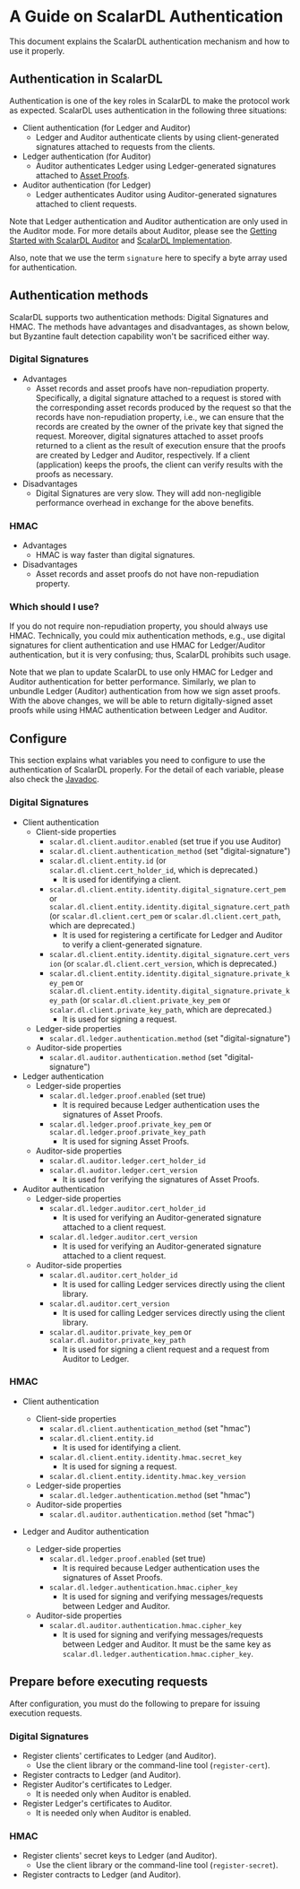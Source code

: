 # A Guide on ScalarDL Authentication

This document explains the ScalarDL authentication mechanism and how to use it properly. 

## Authentication in ScalarDL

Authentication is one of the key roles in ScalarDL to make the protocol work as expected.
ScalarDL uses authentication in the following three situations:
* Client authentication (for Ledger and Auditor)
    * Ledger and Auditor authenticate clients by using client-generated signatures attached to requests from the clients.
* Ledger authentication (for Auditor)
    * Auditor authenticates Ledger using Ledger-generated signatures attached to [Asset Proofs](how-to-use-proof.md).
* Auditor authentication (for Ledger)
    * Ledger authenticates Auditor using Auditor-generated signatures attached to client requests.

Note that Ledger authentication and Auditor authentication are only used in the Auditor mode. For more details about Auditor, please see the [Getting Started with ScalarDL Auditor](getting-started-auditor.md) and [ScalarDL Implementation](implementation.md).

Also, note that we use the term `signature` here to specify a byte array used for authentication.

## Authentication methods

ScalarDL supports two authentication methods: Digital Signatures and HMAC.
The methods have advantages and disadvantages, as shown below, but Byzantine fault detection capability won't be sacrificed either way.

### Digital Signatures
* Advantages
  * Asset records and asset proofs have non-repudiation property. Specifically, a digital signature attached to a request is stored with the corresponding asset records produced by the request so that the records have non-repudiation property, i.e., we can ensure that the records are created by the owner of the private key that signed the request. Moreover, digital signatures attached to asset proofs returned to a client as the result of execution ensure that the proofs are created by Ledger and Auditor, respectively. If a client (application) keeps the proofs, the client can verify results with the proofs as necessary.
* Disadvantages
  * Digital Signatures are very slow. They will add non-negligible performance overhead in exchange for the above benefits.

### HMAC
* Advantages
    * HMAC is way faster than digital signatures.
* Disadvantages
    * Asset records and asset proofs do not have non-repudiation property.

### Which should I use?

If you do not require non-repudiation property, you should always use HMAC.
Technically, you could mix authentication methods, e.g., use digital signatures for client authentication and use HMAC for Ledger/Auditor authentication, but it is very confusing; thus, ScalarDL prohibits such usage.

Note that we plan to update ScalarDL to use only HMAC for Ledger and Auditor authentication for better performance. Similarly, we plan to unbundle Ledger (Auditor) authentication from how we sign asset proofs. With the above changes, we will be able to return digitally-signed asset proofs while using HMAC authentication between Ledger and Auditor.

## Configure

This section explains what variables you need to configure to use the authentication of ScalarDL properly. For the detail of each variable, please also check the [Javadoc](TODO).

### Digital Signatures

* Client authentication
    * Client-side properties
        * `scalar.dl.client.auditor.enabled` (set true if you use Auditor)
        * `scalar.dl.client.authentication_method` (set "digital-signature")
        * `scalar.dl.client.entity.id` (or `scalar.dl.client.cert_holder_id`, which is deprecated.)
            * It is used for identifying a client.
        * `scalar.dl.client.entity.identity.digital_signature.cert_pem` or `scalar.dl.client.entity.identity.digital_signature.cert_path` (or `scalar.dl.client.cert_pem` or `scalar.dl.client.cert_path`, which are deprecated.)
            * It is used for registering a certificate for Ledger and Auditor to verify a client-generated signature.
        * `scalar.dl.client.entity.identity.digital_signature.cert_version` (or `scalar.dl.client.cert_version`, which is deprecated.)
        * `scalar.dl.client.entity.identity.digital_signature.private_key_pem` or `scalar.dl.client.entity.identity.digital_signature.private_key_path` (or `scalar.dl.client.private_key_pem` or `scalar.dl.client.private_key_path`, which are deprecated.)
            * It is used for signing a request.
    * Ledger-side properties
      * `scalar.dl.ledger.authentication.method` (set "digital-signature")
    * Auditor-side properties
      * `scalar.dl.auditor.authentication.method` (set "digital-signature")
* Ledger authentication 
    * Ledger-side properties
        * `scalar.dl.ledger.proof.enabled` (set true)
            * It is required because Ledger authentication uses the signatures of Asset Proofs.
        * `scalar.dl.ledger.proof.private_key_pem` or `scalar.dl.ledger.proof.private_key_path`  
            * It is used for signing Asset Proofs.
    * Auditor-side properties
        * `scalar.dl.auditor.ledger.cert_holder_id`
        * `scalar.dl.auditor.ledger.cert_version`
            * It is used for verifying the signatures of Asset Proofs.
* Auditor authentication
    * Ledger-side properties
        * `scalar.dl.ledger.auditor.cert_holder_id`
          * It is used for verifying an Auditor-generated signature attached to a client request.
        * `scalar.dl.ledger.auditor.cert_version`
          * It is used for verifying an Auditor-generated signature attached to a client request.
    * Auditor-side properties
        * `scalar.dl.auditor.cert_holder_id`
          * It is used for calling Ledger services directly using the client library.
        * `scalar.dl.auditor.cert_version`
          * It is used for calling Ledger services directly using the client library.
        * `scalar.dl.auditor.private_key_pem` or `scalar.dl.auditor.private_key_path`
          * It is used for signing a client request and a request from Auditor to Ledger.

### HMAC

* Client authentication
    * Client-side properties
        * `scalar.dl.client.authentication_method` (set "hmac")
        * `scalar.dl.client.entity.id`
            * It is used for identifying a client.
        * `scalar.dl.client.entity.identity.hmac.secret_key`
            * It is used for signing a request.
        * `scalar.dl.client.entity.identity.hmac.key_version`
    * Ledger-side properties
      * `scalar.dl.ledger.authentication.method` (set "hmac")
    * Auditor-side properties
      * `scalar.dl.auditor.authentication.method` (set "hmac")

* Ledger and Auditor authentication
    * Ledger-side properties
        * `scalar.dl.ledger.proof.enabled` (set true)
            * It is required because Ledger authentication uses the signatures of Asset Proofs.
        * `scalar.dl.ledger.authentication.hmac.cipher_key`
            * It is used for signing and verifying messages/requests between Ledger and Auditor.
    * Auditor-side properties
        * `scalar.dl.auditor.authentication.hmac.cipher_key`
            * It is used for signing and verifying messages/requests between Ledger and Auditor. It must be the same key as `scalar.dl.ledger.authentication.hmac.cipher_key`.

 ## Prepare before executing requests

 After configuration, you must do the following to prepare for issuing execution requests.

### Digital Signatures
* Register clients' certificates to Ledger (and Auditor).
    * Use the client library or the command-line tool (`register-cert`).
* Register contracts to Ledger (and Auditor).
* Register Auditor's certificates to Ledger.
    * It is needed only when Auditor is enabled.
* Register Ledger's certificates to Auditor.
    * It is needed only when Auditor is enabled.

### HMAC
* Register clients' secret keys to Ledger (and Auditor).
  * Use the client library or the command-line tool (`register-secret`).
* Register contracts to Ledger (and Auditor).